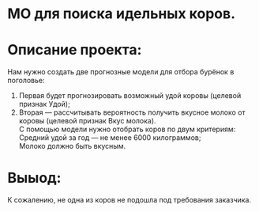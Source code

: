 # МО для поиска идельных коров.
# Описание проекта:


Нам нужно создать две прогнозные модели для отбора бурёнок в поголовье:
1. Первая будет прогнозировать возможный удой коровы (целевой признак Удой);
2. Вторая — рассчитывать вероятность получить вкусное молоко от коровы (целевой признак Вкус молока).<br>
С помощью модели нужно отобрать коров по двум критериям:<br>
Средний удой за год — не менее 6000 килограммов;<br>
Молоко должно быть вкусным.
# Выыод:
К сожалению, не одна из коров не подошла под требования заказчика.
